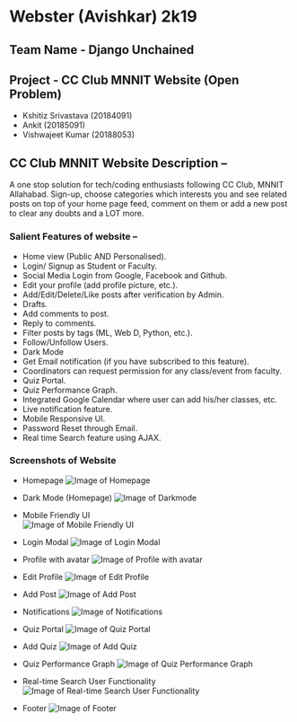 # Webster (Avishkar) 2k19
## Team Name - Django Unchained
## Project - CC Club MNNIT Website (Open Problem)
<ul>
	<li>Kshitiz Srivastava (20184091)</li>
	<li>Ankit (20185091)</li>
	<li>Vishwajeet Kumar (20188053)</li>
</ul>

## CC Club MNNIT Website Description – 
A one stop solution for tech/coding enthusiasts following CC Club, MNNIT Allahabad. Sign-up, choose categories which interests you and see related posts on top of your home page feed, comment on them or add a new post to clear any doubts and a LOT more.

### Salient Features of website –
* Home view (Public AND Personalised).
* Login/ Signup as Student or Faculty.
* Social Media Login from Google, Facebook and Github.
* Edit your profile (add profile picture, etc.).
* Add/Edit/Delete/Like posts after verification by Admin.
* Drafts.
* Add comments to post.
* Reply to comments.
* Filter posts by tags (ML, Web D, Python, etc.).
* Follow/Unfollow Users.
* Dark Mode
* Get Email notification (if you have subscribed to this feature).
* Coordinators can request permission for any class/event from faculty.
* Quiz Portal.
* Quiz Performance Graph.
* Integrated Google Calendar where user can add his/her classes, etc.
* Live notification feature.
* Mobile Responsive UI.
* Password Reset through Email.
* Real time Search feature using AJAX.

### Screenshots of Website
* Homepage 
![Image of Homepage](https://drive.google.com/uc?export=view&id=1DcemBkChjQUKM1wWPM5LjEQ9YdFc_UOg)

* Dark Mode (Homepage)
![Image of Darkmode](https://drive.google.com/uc?export=view&id=1O3fne6tVkjM0qy0csczahC__t7emtzfL)

* Mobile Friendly UI <br/>
![Image of Mobile Friendly UI](https://drive.google.com/uc?export=view&id=1hM6TVb79nN0f3qq_mPPbFdlcjbRiS6ST)

* Login Modal
![Image of Login Modal](https://drive.google.com/uc?export=view&id=1tzcC_Z8fln5e1WZDa3aPlL7c850cOw9O)

* Profile with avatar 
![Image of Profile with avatar](https://drive.google.com/uc?export=view&id=10rLPH6HZEnKSmxLb5xJXWVL8ojFbiqvA)

* Edit Profile 
![Image of Edit Profile](https://drive.google.com/uc?export=view&id=1beRCgaS6wwdW1Nkt0Vly6tfTYQlxS4Bl)

* Add Post
![Image of Add Post](https://drive.google.com/uc?export=view&id=15V0XotBua18LUodrC-usMlg0dXdeq9Ky)

* Notifications
![Image of Notifications](https://drive.google.com/uc?export=view&id=1rLq93_91sQNXNyYj8XZmHkE3TtievtYV)

* Quiz Portal
![Image of Quiz Portal](https://drive.google.com/uc?export=view&id=1cPnqnAF8HHcgpixZcWPVT8EL1ziqQDQj)

* Add Quiz
![Image of Add Quiz](https://drive.google.com/uc?export=view&id=1a0PhCv9Xpaev_-w1lXXNkRq9Bt4s2D48)

* Quiz Performance Graph
![Image of Quiz Performance Graph](https://drive.google.com/uc?export=view&id=14i-m5qxXqCXOnPhn1tFPTvXlI8DNRzUZ)

* Real-time Search User Functionality <br/>
![Image of Real-time Search User Functionality](https://drive.google.com/uc?export=view&id=1gXfSWkUd02DldQ8EuxUmN4_mDEsjK7z6)

* Footer
![Image of Footer](https://drive.google.com/uc?export=view&id=1c7fnTir56qmwniRCL6XuiUsZM2FGtvZj)
